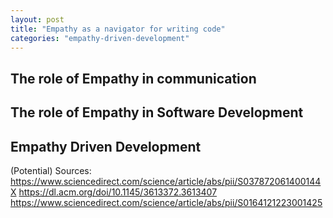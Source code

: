 ```yaml
---
layout: post
title: "Empathy as a navigator for writing code"
categories: "empathy-driven-development"
---
```


## The role of Empathy in communication

## The role of Empathy in Software Development



## Empathy Driven Development

(Potential) Sources:
https://www.sciencedirect.com/science/article/abs/pii/S037872061400144X
https://dl.acm.org/doi/10.1145/3613372.3613407
https://www.sciencedirect.com/science/article/abs/pii/S0164121223001425

